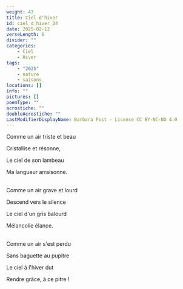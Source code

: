 ```yaml
---
weight: 43
title: Ciel d'hiver
id: ciel_d_hiver_24
date: 2025-02-12
verseLength: 6
divider: ""
categories:
    - Ciel
    - Hiver
tags:
    - "2025"
    - nature
    - saisons
locations: []
info: ""
pictures: []
poemType: ""
acrostiche: ""
doubleAcrostiche: ""
LastModifierDisplayName: Barbara Post - Licence CC BY-NC-ND 4.0
---
```

Comme un air triste et beau

Cristallise et résonne,

Le ciel de son lambeau

Ma langueur arraisonne.

 \
Comme un air grave et lourd

Descend vers le silence

Le ciel d'un gris balourd

Mélancolie élance.

 \
Comme un air s'est perdu

Sans baguette au pupitre

Le ciel à l'hiver dut

Rendre grâce, à ce pitre !

